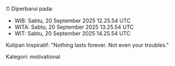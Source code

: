 ⏰ Diperbarui pada:
- WIB: Sabtu, 20 September 2025 12.25.54 UTC
- WITA: Sabtu, 20 September 2025 13.25.54 UTC
- WIT: Sabtu, 20 September 2025 14.25.54 UTC

Kutipan Inspiratif:
"Nothing lasts forever. Not even your troubles."


Kategori: motivational

